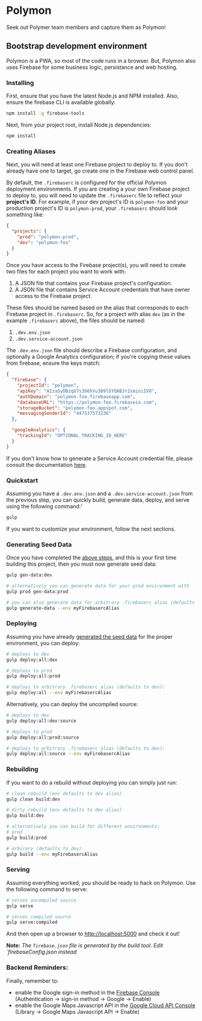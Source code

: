 # Polymon

Seek out Polymer team members and capture them as Polymon!

## Bootstrap development environment

Polymon is a PWA, so most of the code runs in a browser. But, Polymon also uses Firebase for some business logic, persistance and web hosting.

### Installing
First, ensure that you have the latest Node.js and NPM installed.
Also, ensure the firebase CLI is available globally:

```sh
npm install -g firebase-tools
```

Next, from your project root, install Node.js dependencies:

```sh
npm install
```

### Creating Aliases
Next, you will need at least one Firebase project to deploy to. If you don't
already have one to target, go create one in the Firebase web control panel.

By default, the `.firebaserc` is configured for the official Polymon
deployment environments. If you are creating a your own Firebase project to
deploy to, you will need to update the `.firebaserc` file to reflect your
**project's ID**. For example, if your dev project's ID is `polymon-foo` and your
production project's ID is `polymon-prod`, your `.firebaserc` should look something like:

```json
{
  "projects": {
    "prod": "polymon-prod",
    "dev": "polymon-foo"
  }
}
```

Once you have access to the Firebase project(s), you will need to create two
files for each project you want to work with:

 1. A JSON file that contains your Firebase project's configuration.
 2. A JSON file that contains Service Account credentials that have owner
    access to the Firebase project.

These files should be named based on the alias that corresponds to each
Firebase project in `.firebaserc`. So, for a project with alias `dev` (as in
the example `.firebaserc` above), the files should be named:

 1. `.dev.env.json`
 2. `.dev.service-account.json`

The `.dev.env.json` file should describe a Firebase configuration, and
optionally a Google Analytics configuration; if you're copying these values from
firebase, ensure the keys match:

```json
{
  "firebase": {
    "projectId": "polymon",
    "apiKey": "AIzaSyDBzqU7s3b6hVu309lbYQABJr2xmioiIV0",
    "authDomain": "polymon-foo.firebaseapp.com",
    "databaseURL": "https://polymon-foo.firebaseio.com",
    "storageBucket": "polymon-foo.appspot.com",
    "messagingSenderId": "447537573236"
  },

  "googleAnalytics": {
    "trackingId": "OPTIONAL_TRACKING_ID_HERE"
  }
}
```

If you don't know how to generate a Service Account credential file, please
consult the documentation [here][1].

### Quickstart
Assuming you have a `.dev.env.json` and a `.dev.service-account.json` from the previous step, you can quickly build, generate data, deploy, and serve using the following command:'

```sh
gulp
```

If you want to customize your environment, follow the next sections.

### Generating Seed Data

Once you have completed the [above steps](#creating-aliases), and this is your first time building this project, then you must now generate seed data:

```sh
gulp gen-data:dev

# alternatively you can generate data for your prod environment with
gulp prod gen-data:prod

# you can also generate data for arbitrary .firebaserc alias (defaults to dev):
gulp generate-data --env myFirebasercAlias
```

### Deploying
Assuming you have already [generated the seed data](#generating-seed-data) for the proper environment, you can deploy:

```sh
# deploys to dev
gulp deploy:all:dev

# deploys to prod
gulp deploy:all:prod

# deploys to arbitrary .firebaserc alias (defaults to dev):
gulp deploy:all --env myFirebasercAlias
```

Alternatively, you can deploy the uncompiled source:

```sh
# deploys to dev
gulp deploy:all:dev:source

# deploys to prod
gulp deploy:all:prod:source

# deploys to arbitrary .firebaserc alias (defaults to dev):
gulp deploy:all:source --env myFirebasercAlias
```

### Rebuilding
If you want to do a rebuild without deploying you can simply just run:

```sh
# clean rebuild (env defaults to dev alias)
gulp clean build:dev

# dirty rebuild (env defaults to dev alias)
gulp build:dev

# alternatively you can build for different environments:
# prod
gulp build:prod

# arbirary (defaults to dev)
gulp build --env myFirebasercAlias
```

### Serving
Assuming everything worked, you should be ready to hack on Polymon. Use the following command to serve:

```sh
# serves uncompiled source
gulp serve

# serves compiled source
gulp serve:compiled
```

And then open up a browser to [http://localhost:5000][2] and check it out!

**Note:** *The `firebase.json` file is generated by the build tool. Edit `firebaseConfig.json instead*

### Backend Reminders:
Finally, remember to:
- enable the Google sign-in method in the [Firebase Console][3]
(Authentication -> sign-in method -> Google -> Enable)
- enable the Google Maps Javascript API in the [Google Cloud API Console][4]
(Library -> Google Maps Javascript API -> Enable)

[1]: https://firebase.google.com/docs/server/setup#add_firebase_to_your_app
[2]: http://localhost:5000
[3]: https://console.firebase.google.com/
[4]: https://console.developers.google.com/
